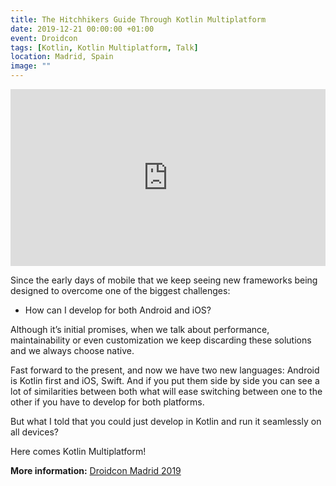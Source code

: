 ```yaml
---
title: The Hitchhikers Guide Through Kotlin Multiplatform
date: 2019-12-21 00:00:00 +01:00
event: Droidcon
tags: [Kotlin, Kotlin Multiplatform, Talk]
location: Madrid, Spain
image: ""
---
```


<div style="left: 0; width: 100%; height: 0; position: relative; padding-bottom: 56.1972%;">
	<iframe src="https://speakerdeck.com/player/a497878633004bb6996ab6ee8f7c6c28" style="border: 0; top: 0; left: 0; width: 100%; height: 100%; position: absolute;" allowfullscreen scrolling="no" allow="encrypted-media">
	</iframe>
</div>


Since the early days of mobile that we keep seeing new frameworks being designed to overcome one of the biggest challenges:

- How can I develop for both Android and iOS?

Although it’s initial promises, when we talk about performance, maintainability or even customization we keep discarding these solutions and we always choose native.

Fast forward to the present, and now we have two new languages: Android is Kotlin first and iOS, Swift. And if you put them side by side you can see a lot of similarities between both what will ease switching between one to the other if you have to develop for both platforms.

But what I told that you could just develop in Kotlin and run it seamlessly on all devices?

Here comes Kotlin Multiplatform!




**More information:** <a href="https://www.madrid.droidcon.com/" rel="noopener">Droidcon Madrid 2019</a>